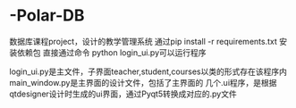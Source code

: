 # -Polar-DB
数据库课程project，设计的教学管理系统
通过pip install -r requirements.txt 安装依赖包
直接通过命令 python login_ui.py可以运行程序

login_ui.py是主文件，子界面teacher,student,courses以类的形式存在该程序内 
main_window.py是主界面的设计文件，包括了主界面的
几个.ui程序，是根据qtdesigner设计时生成的ui界面，通过Pyqt5转换成对应的.py文件

